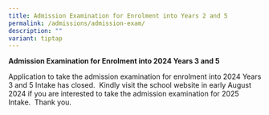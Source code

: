 ```yaml
---
title: Admission Examination for Enrolment into Years 2 and 5
permalink: /admissions/admission-exam/
description: ""
variant: tiptap
---
```

**Admission Examination for Enrolment into 2024 Years 3 and 5**

        

Application to take the admission examination for enrolment into 2024 Years 3 and 5 Intake has closed.  Kindly visit the school website in early August 2024 if you are interested to take the admission examination for 2025 Intake.  Thank you.